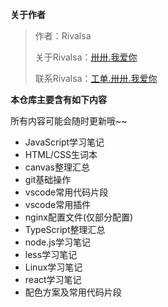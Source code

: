 **关于作者**

> 作者：Rivalsa
>
> 关于Rivalsa：[卅卅.我爱你](https://卅卅.我爱你)
>
> 联系Rivalsa：[工单.卅卅.我爱你](https://www.rivalsa.net/workorder/index.php)

**本仓库主要含有如下内容**

所有内容可能会随时更新哦~~

- JavaScript学习笔记
- HTML/CSS生词本
- canvas整理汇总
- git基础操作
- vscode常用代码片段
- vscode常用插件
- nginx配置文件(仅部分配置)
- TypeScript整理汇总
- node.js学习笔记
- less学习笔记
- Linux学习笔记
- react学习笔记
- 配色方案及常用代码片段
